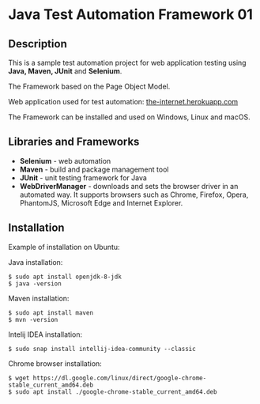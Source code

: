 # Java Test Automation Framework 01

## Description
This is a sample test automation project for web application testing using **Java, Maven, JUnit** and **Selenium**.

The Framework based on the Page Object Model.

Web application used for test automation: [the-internet.herokuapp.com](https://the-internet.herokuapp.com/)

The Framework can be installed and used on Windows, Linux and macOS.

## Libraries and Frameworks

- **Selenium** - web automation
- **Maven** - build and package management tool
- **JUnit** - unit testing framework for Java
- **WebDriverManager** - downloads and sets the browser driver in an automated way. It supports browsers such as Chrome, Firefox, Opera, PhantomJS, Microsoft Edge and Internet Explorer.

## Installation

Example of installation on Ubuntu:

Java installation:

```
$ sudo apt install openjdk-8-jdk
$ java -version
```

Maven installation:
```
$ sudo apt install maven
$ mvn -version
```

Intelij IDEA installation:
```
$ sudo snap install intellij-idea-community --classic
```

Chrome browser installation:
```
$ wget https://dl.google.com/linux/direct/google-chrome-stable_current_amd64.deb
$ sudo apt install ./google-chrome-stable_current_amd64.deb
```
